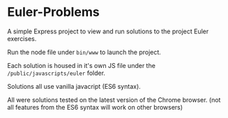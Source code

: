 # Euler-Problems

A simple Express project to view and run solutions to the project Euler exercises.

Run the node file under `bin/www` to launch the project.

Each solution is housed in it's own JS file under the `/public/javascripts/euler` folder.

Solutions all use vanilla javacript (ES6 syntax). 

All were solutions tested on the latest version of the Chrome browser. (not all features from the ES6 syntax will work on other browsers) 